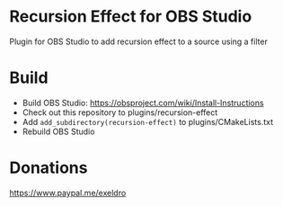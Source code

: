 # Recursion Effect for OBS Studio

Plugin for OBS Studio to add recursion effect to a source using a filter

# Build
- Build OBS Studio: https://obsproject.com/wiki/Install-Instructions
- Check out this repository to plugins/recursion-effect
- Add `add_subdirectory(recursion-effect)` to plugins/CMakeLists.txt
- Rebuild OBS Studio

# Donations
https://www.paypal.me/exeldro
